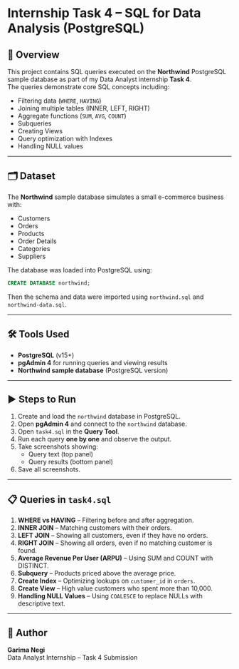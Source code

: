 # Internship Task 4 – SQL for Data Analysis (PostgreSQL)

## 📄 Overview
This project contains SQL queries executed on the **Northwind** PostgreSQL sample database as part of my Data Analyst internship **Task 4**.  
The queries demonstrate core SQL concepts including:
- Filtering data (`WHERE`, `HAVING`)
- Joining multiple tables (INNER, LEFT, RIGHT)
- Aggregate functions (`SUM`, `AVG`, `COUNT`)
- Subqueries
- Creating Views
- Query optimization with Indexes
- Handling NULL values

---

## 🗂 Dataset
The **Northwind** sample database simulates a small e-commerce business with:
- Customers
- Orders
- Products
- Order Details
- Categories
- Suppliers

The database was loaded into PostgreSQL using:
```sql
CREATE DATABASE northwind;
```
Then the schema and data were imported using `northwind.sql` and `northwind-data.sql`.

---

## 🛠 Tools Used
- **PostgreSQL** (v15+)
- **pgAdmin 4** for running queries and viewing results
- **Northwind sample database** (PostgreSQL version)

---

## ▶ Steps to Run
1. Create and load the `northwind` database in PostgreSQL.
2. Open **pgAdmin 4** and connect to the `northwind` database.
3. Open `task4.sql` in the **Query Tool**.
4. Run each query **one by one** and observe the output.
5. Take screenshots showing:
   - Query text (top panel)
   - Query results (bottom panel)
6. Save all screenshots.

---

## 📋 Queries in `task4.sql`
1. **WHERE vs HAVING** – Filtering before and after aggregation.
2. **INNER JOIN** – Matching customers with their orders.
3. **LEFT JOIN** – Showing all customers, even if they have no orders.
4. **RIGHT JOIN** – Showing all orders, even if no matching customer is found.
5. **Average Revenue Per User (ARPU)** – Using SUM and COUNT with DISTINCT.
6. **Subquery** – Products priced above the average price.
7. **Create Index** – Optimizing lookups on `customer_id` in `orders`.
8. **Create View** – High value customers who spent more than 10,000.
9. **Handling NULL Values** – Using `COALESCE` to replace NULLs with descriptive text.

---




## 📌 Author
**Garima Negi**  
Data Analyst Internship – Task 4 Submission  
